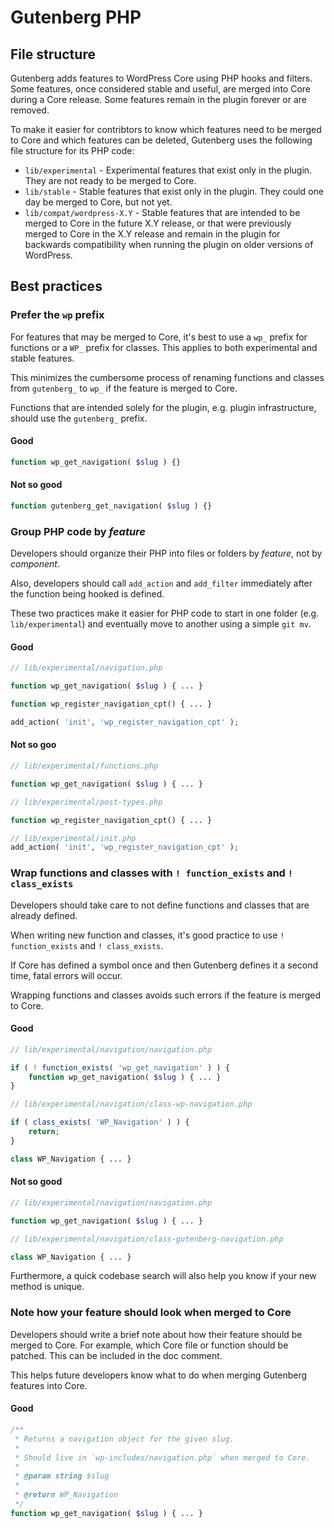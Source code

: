 # Gutenberg PHP

## File structure

Gutenberg adds features to WordPress Core using PHP hooks and filters. Some
features, once considered stable and useful, are merged into Core during a Core
release. Some features remain in the plugin forever or are removed.

To make it easier for contribtors to know which features need to be merged to
Core and which features can be deleted, Gutenberg uses the following file
structure for its PHP code:

- `lib/experimental` - Experimental features that exist only in the plugin. They
  are not ready to be merged to Core.
- `lib/stable` - Stable features that exist only in the plugin. They could one
  day be merged to Core, but not yet.
- `lib/compat/wordpress-X.Y` - Stable features that are intended to be merged to
  Core in the future X.Y release, or that were previously merged to Core in the
  X.Y release and remain in the plugin for backwards compatibility when running
  the plugin on older versions of WordPress.

## Best practices

### Prefer the `wp` prefix

For features that may be merged to Core, it's best to use a `wp_` prefix for
functions or a `WP_` prefix for classes. This applies to both experimental and
stable features.

This minimizes the cumbersome process of renaming functions and classes from `gutenberg_` to `wp_` if the feature is merged to Core.

Functions that are intended solely for the plugin, e.g. plugin infrastructure, should use the `gutenberg_` prefix.

#### Good

```php
function wp_get_navigation( $slug ) {}
```

#### Not so good

```php
function gutenberg_get_navigation( $slug ) {}
```

### Group PHP code by _feature_

Developers should organize their PHP into files or folders by _feature_, not by
_component_.

Also, developers should call `add_action` and `add_filter` immediately
after the function being hooked is defined.

These two practices make it easier for PHP code to start in one folder (e.g.
`lib/experimental`) and eventually move to another using a simple `git mv`.

#### Good

```php
// lib/experimental/navigation.php

function wp_get_navigation( $slug ) { ... }

function wp_register_navigation_cpt() { ... }

add_action( 'init', 'wp_register_navigation_cpt' );
```

#### Not so goo

```php
// lib/experimental/functions.php

function wp_get_navigation( $slug ) { ... }

// lib/experimental/post-types.php

function wp_register_navigation_cpt() { ... }

// lib/experimental/init.php
add_action( 'init', 'wp_register_navigation_cpt' );
```

### Wrap functions and classes with `! function_exists` and `! class_exists`

Developers should take care to not define functions and classes that are already defined.

When writing new function and classes, it's good practice to use `! function_exists` and `! class_exists`.

If Core has defined a symbol once and then Gutenberg defines it a second time, fatal errors will occur.

Wrapping functions and classes avoids such errors if the feature is merged to Core. 

#### Good

```php
// lib/experimental/navigation/navigation.php

if ( ! function_exists( 'wp_get_navigation' ) ) {
	function wp_get_navigation( $slug ) { ... }
}

// lib/experimental/navigation/class-wp-navigation.php

if ( class_exists( 'WP_Navigation' ) ) {
	return;
}

class WP_Navigation { ... }
```

#### Not so good

```php
// lib/experimental/navigation/navigation.php

function wp_get_navigation( $slug ) { ... }

// lib/experimental/navigation/class-gutenberg-navigation.php

class WP_Navigation { ... }
```

Furthermore, a quick codebase search will also help you know if your new method is unique.

### Note how your feature should look when merged to Core

Developers should write a brief note about how their feature should be merged to
Core. For example, which Core file or function should be patched. This can be
included in the doc comment.

This helps future developers know what to do when merging Gutenberg features
into Core.

#### Good

```php
/**
 * Returns a navigation object for the given slug.
 * 
 * Should live in `wp-includes/navigation.php` when merged to Core.
 *
 * @param string $slug
 *
 * @return WP_Navigation
 */
function wp_get_navigation( $slug ) { ... }
```
